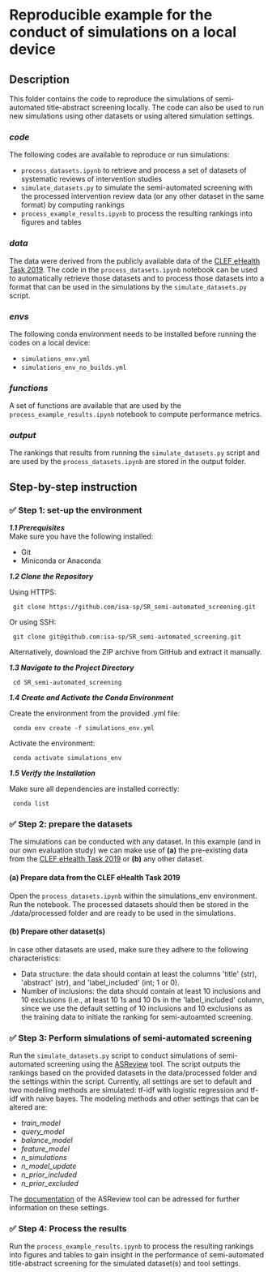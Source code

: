 # Reproducible example for the conduct of simulations on a local device

## Description
This folder contains the code to reproduce the simulations of semi-automated title-abstract screening locally. 
The code can also be used to run new simulations using other datasets or using altered simulation settings.

### *code*
The following codes are available to reproduce or run simulations:
- ```process_datasets.ipynb``` to retrieve and process a set of datasets of systematic reviews of intervention studies
- ```simulate_datasets.py``` to simulate the semi-automated screening with the processed intervention review data (or any other dataset in the same format) by computing rankings
- ```process_example_results.ipynb``` to process the resulting rankings into figures and tables

### *data*
The data were derived from the publicly available data of the [CLEF eHealth Task 2019](https://github.com/CLEF-TAR/tar/tree/master/2019-TAR).
The code in the ```process_datasets.ipynb``` notebook can be used to automatically retrieve those datasets and to process those datasets into a format that can be used in the simulations by the ```simulate_datasets.py``` script.

### *envs* 
The following conda environment needs to be installed before running the codes on a local device:
- ```simulations_env.yml```
- ```simulations_env_no_builds.yml```

### *functions*
A set of functions are available that are used by the ```process_example_results.ipynb``` notebook to compute performance metrics.

### *output* 
The rankings that results from running the ```simulate_datasets.py``` script and are used by the ```process_datasets.ipynb``` are stored in the output folder.

## Step-by-step instruction
### ✅ Step 1: set-up the environment
***1.1 Prerequisites***
<br> 
Make sure you have the following installed:
- Git
- Miniconda or Anaconda

***1.2 Clone the Repository***

Using HTTPS:
<pre><code> git clone https://github.com/isa-sp/SR_semi-automated_screening.git </code></pre>

Or using SSH:

<pre><code> git clone git@github.com:isa-sp/SR_semi-automated_screening.git </code></pre>

Alternatively, download the ZIP archive from GitHub and extract it manually.

***1.3 Navigate to the Project Directory***

<pre><code> cd SR_semi-automated_screening </code></pre>

***1.4 Create and Activate the Conda Environment***

Create the environment from the provided .yml file:

<pre><code> conda env create -f simulations_env.yml </code></pre>

Activate the environment:

<pre><code> conda activate simulations_env </code></pre>

***1.5 Verify the Installation***

Make sure all dependencies are installed correctly:

<pre><code> conda list </code></pre>


### ✅ Step 2: prepare the datasets
The simulations can be conducted with any dataset. In this example (and in our own evaluation study) we can make use of **(a)** the pre-existing data from the [CLEF eHealth Task 2019](https://github.com/CLEF-TAR/tar/tree/master/2019-TAR) or **(b)** any other dataset. 
#### (a) Prepare data from the CLEF eHealth Task 2019
Open the ```process_datasets.ipynb``` within the simulations_env environment. Run the notebook. The processed datasets should then be stored in the ./data/processed folder and are ready to be used in the simulations.
#### (b) Prepare other dataset(s)
In case other datasets are used, make sure they adhere to the following characteristics:
- Data structure: the data should contain at least the columns 'title' (str), 'abstract' (str), and 'label_included' (int; 1 or 0).
- Number of inclusions: the data should contain at least 10 inclusions and 10 exclusions (i.e., at least 10 1s and 10 0s in the 'label_included' column, since we use the default setting of 10 inclusions and 10 exclusions as the training data to initiate the ranking for semi-autoamted screening.

### ✅ Step 3: Perform simulations of semi-automated screening
Run the ```simulate_datasets.py``` script to conduct simulations of semi-automated screening using the [ASReview](https://github.com/asreview) tool. The script outputs the rankings based on the provided datasets in the data/processed folder and the settings within the script. Currently, all settings are set to default and two modelling methods are simulated: tf-idf with logistic regression and tf-idf with naive bayes. The modeling methods and other settings that can be altered are:
- *train_model* 
- *query_model* 
- *balance_model* 
- *feature_model*
- *n_simulations*
- *n_model_update* 
- *n_prior_included*
- *n_prior_excluded*

The [documentation](https://asreview.readthedocs.io/en/stable/technical/reference/asreview.html) of the ASReview tool can be adressed for further information on these settings.

### ✅ Step 4: Process the results
Run the ```process_example_results.ipynb``` to process the resulting rankings into figures and tables to gain insight in the performance of semi-automated title-abstract screening for the simulated dataset(s) and tool settings.

  
